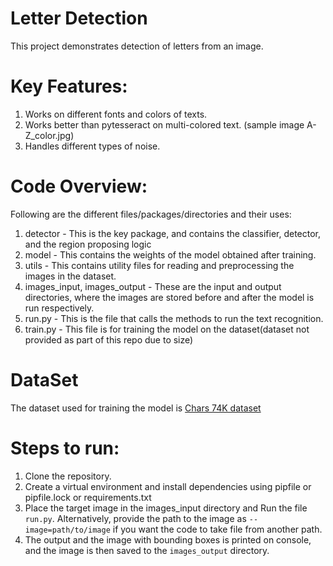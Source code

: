 # Letter Detection
This project demonstrates detection of letters from an image.

# Key Features:
1. Works on different fonts and colors of texts.
2. Works better than pytesseract on multi-colored text. (sample image A-Z_color.jpg)
3. Handles different types of noise.

# Code Overview:
Following are the different files/packages/directories and their uses:
1. detector - This is the key package, and contains the classifier, detector, and the region proposing logic
2. model - This contains the weights of the model obtained after training.
3. utils - This contains utility files for reading and preprocessing the images in the dataset.
4. images_input, images_output - These are the input and output directories, where the images are stored before
and after the model is run respectively.
5. run.py - This is the file that calls the methods to run the text recognition.
6. train.py - This file is for training the model on the dataset(dataset not provided 
as part of this repo due to size)

# DataSet
The dataset used for training the model is [Chars 74K dataset](http://www.ee.surrey.ac.uk/CVSSP/demos/chars74k/)

# Steps to run:
1. Clone the repository.
2. Create a virtual environment and install dependencies using pipfile or pipfile.lock or requirements.txt
3. Place the target image in the images_input directory and Run the file `run.py`. Alternatively, provide the path to
the image as `--image=path/to/image` if you want the code to take file from another path.
4. The output and the image with bounding boxes is printed on console, and the image is then saved to the `images_output` directory.


